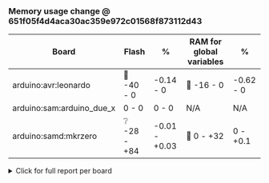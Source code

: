 <!-- 2bndy5/arduino-report-size-deltas -->
### Memory usage change @ 651f05f4d4aca30ac359e972c01568f873112d43

| Board | Flash | % | RAM for global variables | % |
|---|---|---|---|---|
| arduino:avr:leonardo | :green_heart: -40 - 0 | -0.14 - 0 | :green_heart: -16 - 0 | -0.62 - 0 |
| arduino:sam:arduino_due_x |  0 - 0 | 0 - 0 | N/A | N/A |
| arduino:samd:mkrzero | :grey_question: -28 - +84 | -0.01 - +0.03 | :small_red_triangle: 0 - +32 | 0 - +0.1 |

<details><summary>Click for full report per board</summary>

### `arduino:avr:leonardo`

| Sketch | Flash | % | RAM for global variables | % |
|---|---|---|---|---|
| examples/MIDIUSB_clock | 0 | 0 | 0 | 0 |
| examples/MIDIUSB_loop | 0 | 0 | 0 | 0 |
| examples/MIDIUSB_read | 0 | 0 | 0 | 0 |
| examples/MIDIUSB_write | -40 | -0.14 | -16 | -0.62 |

### `arduino:sam:arduino_due_x`

| Sketch | Flash | % | RAM for global variables | % |
|---|---|---|---|---|
| examples/MIDIUSB_clock | 0 | 0 | N/A | N/A |
| examples/MIDIUSB_loop | 0 | 0 | N/A | N/A |
| examples/MIDIUSB_read | 0 | 0 | N/A | N/A |
| examples/MIDIUSB_write | 0 | 0 | N/A | N/A |

### `arduino:samd:mkrzero`

| Sketch | Flash | % | RAM for global variables | % |
|---|---|---|---|---|
| examples/MIDIUSB_clock | +84 | +0.03 | 0 | 0 |
| examples/MIDIUSB_loop | 0 | 0 | 0 | 0 |
| examples/MIDIUSB_read | -28 | -0.01 | 0 | 0 |
| examples/MIDIUSB_write | 0 | 0 | +32 | +0.1 |

</details>
